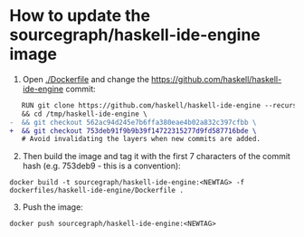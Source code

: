 # How to update the sourcegraph/haskell-ide-engine image

1. Open [./Dockerfile](./Dockerfile) and change the https://github.com/haskell/haskell-ide-engine commit:

```diff
   RUN git clone https://github.com/haskell/haskell-ide-engine --recursive /tmp/haskell-ide-engine \
   && cd /tmp/haskell-ide-engine \
-  && git checkout 562ac94d245e7b6ffa380eae4b02a832c397cfbb \
+  && git checkout 753deb91f9b9b39f14722315277d9fd587716bde \
   # Avoid invalidating the layers when new commits are added.
```

2. Then build the image and tag it with the first 7 characters of the commit hash (e.g. 753deb9 - this is a convention):

```
docker build -t sourcegraph/haskell-ide-engine:<NEWTAG> -f dockerfiles/haskell-ide-engine/Dockerfile .
```

3. Push the image:

```
docker push sourcegraph/haskell-ide-engine:<NEWTAG>
```
